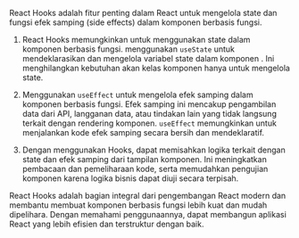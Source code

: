 React Hooks adalah fitur penting dalam React untuk mengelola state dan fungsi efek samping (side effects) dalam komponen berbasis fungsi.

1. React Hooks memungkinkan untuk menggunakan state dalam komponen berbasis fungsi. menggunakan `useState` untuk mendeklarasikan dan mengelola variabel state dalam komponen . Ini menghilangkan kebutuhan akan kelas komponen hanya untuk mengelola state.

2. Menggunakan `useEffect` untuk mengelola efek samping dalam komponen berbasis fungsi. Efek samping ini mencakup pengambilan data dari API, langganan data, atau tindakan lain yang tidak langsung terkait dengan rendering komponen. `useEffect` memungkinkan untuk menjalankan kode efek samping secara bersih dan mendeklaratif.

3. Dengan menggunakan Hooks, dapat memisahkan logika terkait dengan state dan efek samping dari tampilan komponen. Ini meningkatkan pembacaan dan pemeliharaan kode, serta memudahkan pengujian komponen karena logika bisnis dapat diuji secara terpisah.

React Hooks adalah bagian integral dari pengembangan React modern dan membantu membuat komponen berbasis fungsi lebih kuat dan mudah dipelihara. Dengan memahami penggunaannya, dapat membangun aplikasi React yang lebih efisien dan terstruktur dengan baik.
